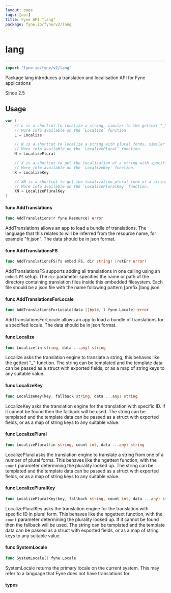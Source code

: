 ```yaml
---
layout: page
tags: [api]
title: Fyne API "lang"
package: fyne.io/fyne/v2/lang
---
```


# lang
---
```go
import "fyne.io/fyne/v2/lang"
```

Package lang introduces a translation and localisation API for Fyne applications

Since 2.5

## Usage

```go
var (
	// L is a shortcut to localize a string, similar to the gettext "_" function.
	// More info available on the `Localize` function.
	L = Localize

	// N is a shortcut to localize a string with plural forms, similar to the ngettext function.
	// More info available on the `LocalizePlural` function.
	N = LocalizePlural

	// X is a shortcut to get the localization of a string with specified key, similar to pgettext.
	// More info available on the `LocalizeKey` function.
	X = LocalizeKey

	// XN is a shortcut to get the localization plural form of a string with specified key, similar to npgettext.
	// More info available on the `LocalizePluralKey` function.
	XN = LocalizePluralKey
)
```

#### func  AddTranslations

```go
func AddTranslations(r fyne.Resource) error
```
AddTranslations allows an app to load a bundle of translations. The language that this relates to will be inferred from the resource name, for example "fr.json". The data should be in json format.

#### func  AddTranslationsFS

```go
func AddTranslationsFS(fs embed.FS, dir string) (retErr error)
```
AddTranslationsFS supports adding all translations in one calling using an `embed.FS` setup. The `dir` parameter specifies the name or path of the directory containing translation files inside this embedded filesystem. Each file should be a json file with the name following pattern [prefix.]lang.json.

#### func  AddTranslationsForLocale

```go
func AddTranslationsForLocale(data []byte, l fyne.Locale) error
```
AddTranslationsForLocale allows an app to load a bundle of translations for a specified locale. The data should be in json format.

#### func  Localize

```go
func Localize(in string, data ...any) string
```
Localize asks the translation engine to translate a string, this behaves like the gettext "_" function. The string can be templated and the template data can be passed as a struct with exported fields, or as a map of string keys to any suitable value.

#### func  LocalizeKey

```go
func LocalizeKey(key, fallback string, data ...any) string
```
LocalizeKey asks the translation engine for the translation with specific ID. If it cannot be found then the fallback will be used. The string can be templated and the template data can be passed as a struct with exported fields, or as a map of string keys to any suitable value.

#### func  LocalizePlural

```go
func LocalizePlural(in string, count int, data ...any) string
```
LocalizePlural asks the translation engine to translate a string from one of a number of plural forms. This behaves like the ngettext function, with the `count` parameter determining the plurality looked up. The string can be templated and the template data can be passed as a struct with exported fields, or as a map of string keys to any suitable value.

#### func  LocalizePluralKey

```go
func LocalizePluralKey(key, fallback string, count int, data ...any) string
```
LocalizePluralKey asks the translation engine for the translation with specific ID in plural form. This behaves like the npgettext function, with the `count` parameter determining the plurality looked up. If it cannot be found then the fallback will be used. The string can be templated and the template data can be passed as a struct with exported fields, or as a map of string keys to any suitable value.

#### func  SystemLocale

```go
func SystemLocale() fyne.Locale
```
SystemLocale returns the primary locale on the current system. This may refer to a language that Fyne does not have translations for.

#### types
